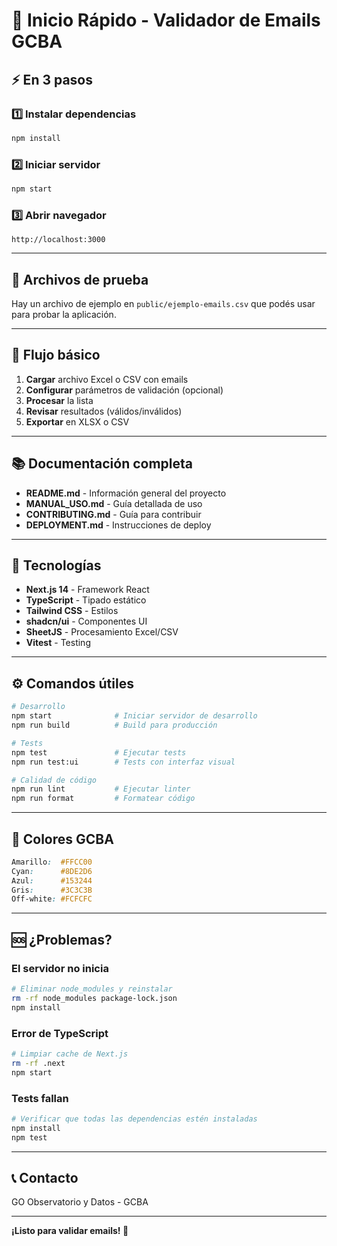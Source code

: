# 🚀 Inicio Rápido - Validador de Emails GCBA

## ⚡ En 3 pasos

### 1️⃣ Instalar dependencias
```bash
npm install
```

### 2️⃣ Iniciar servidor
```bash
npm start
```

### 3️⃣ Abrir navegador
```
http://localhost:3000
```

---

## 📁 Archivos de prueba

Hay un archivo de ejemplo en `public/ejemplo-emails.csv` que podés usar para probar la aplicación.

---

## 🎯 Flujo básico

1. **Cargar** archivo Excel o CSV con emails
2. **Configurar** parámetros de validación (opcional)
3. **Procesar** la lista
4. **Revisar** resultados (válidos/inválidos)
5. **Exportar** en XLSX o CSV

---

## 📚 Documentación completa

- **README.md** - Información general del proyecto
- **MANUAL_USO.md** - Guía detallada de uso
- **CONTRIBUTING.md** - Guía para contribuir
- **DEPLOYMENT.md** - Instrucciones de deploy

---

## 🎨 Tecnologías

- **Next.js 14** - Framework React
- **TypeScript** - Tipado estático
- **Tailwind CSS** - Estilos
- **shadcn/ui** - Componentes UI
- **SheetJS** - Procesamiento Excel/CSV
- **Vitest** - Testing

---

## ⚙️ Comandos útiles

```bash
# Desarrollo
npm start              # Iniciar servidor de desarrollo
npm run build          # Build para producción

# Tests
npm test               # Ejecutar tests
npm run test:ui        # Tests con interfaz visual

# Calidad de código
npm run lint           # Ejecutar linter
npm run format         # Formatear código
```

---

## 🎨 Colores GCBA

```css
Amarillo:  #FFCC00
Cyan:      #8DE2D6
Azul:      #153244
Gris:      #3C3C3B
Off-white: #FCFCFC
```

---

## 🆘 ¿Problemas?

### El servidor no inicia
```bash
# Eliminar node_modules y reinstalar
rm -rf node_modules package-lock.json
npm install
```

### Error de TypeScript
```bash
# Limpiar cache de Next.js
rm -rf .next
npm start
```

### Tests fallan
```bash
# Verificar que todas las dependencias estén instaladas
npm install
npm test
```

---

## 📞 Contacto

GO Observatorio y Datos - GCBA

---

**¡Listo para validar emails! 🎉**

